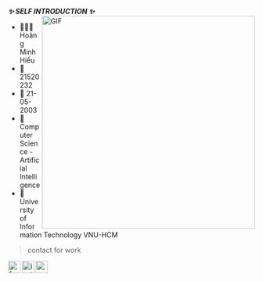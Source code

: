 
**_✨ SELF INTRODUCTION ✨_**
<img align="right" width="435px" alt="GIF" src="https://i.pinimg.com/originals/f6/9b/9a/f69b9aa3e004ddbb4664934b12c8d6a6.gif" />
- 👨🏻‍🎓 Hoàng Minh Hiếu
- 🔖 21520232
- 📅 21-05-2003 
- 📖 Computer Science - Artificial Intelligence
- 🏫 University of Information Technology VNU-HCM 

> contact for work
<a href="https://www.facebook.com/BEON.2003">
  <img align="left" alt="facebook" width="25px" src="https://img.icons8.com/fluency/240/000000/facebook-new.png" />
</a>
<a href="https://www.instagram.com/hieuhector0521/">
  <img align="left" alt="instagram" width="25px" src="https://img.icons8.com/fluency/240/000000/instagram-new.png" />
</a>
<a href="21520232@gm.uit.edu.vn">
  <img align="left" alt="gmail" width="25px" src="https://img.icons8.com/color/240/000000/gmail-new.png" />
</a>

